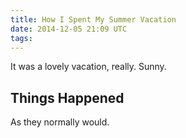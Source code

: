 ```yaml
---
title: How I Spent My Summer Vacation
date: 2014-12-05 21:09 UTC
tags:
---
```


It was a lovely vacation, really. Sunny.  

## Things Happened

As they normally would.

